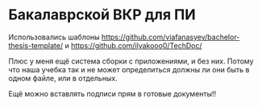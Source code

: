 # Бакалаврской ВКР для ПИ

Использовались шаблоны https://github.com/viafanasyev/bachelor-thesis-template/ и https://github.com/ilyakooo0/TechDoc/

Плюс у меня ещё система сборки с приложениями, и без них.
Потому что наша учебка так и не может определиться должны ли они быть в одном файле, или в отдельных.

Ещё можно вставлять подписи прям в готовые документы!!

